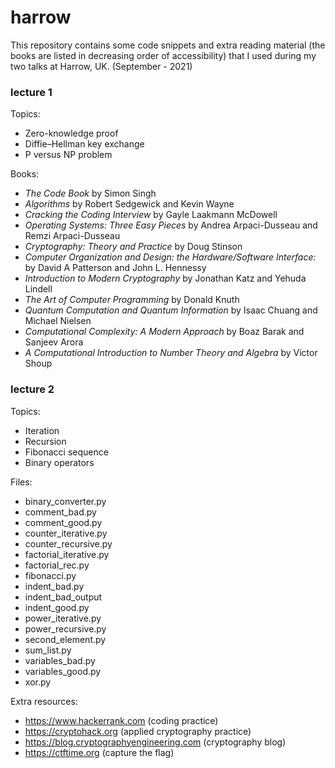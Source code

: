 # harrow

This repository contains some code snippets and extra reading material (the books are listed in decreasing order of accessibility) that I used during my two talks at Harrow, UK.
(September - 2021)

### lecture 1

Topics:
- Zero-knowledge proof
- Diffie–Hellman key exchange
- P versus NP problem

Books:
- _The Code Book_ by Simon Singh
- _Algorithms_ by Robert Sedgewick and Kevin Wayne
- _Cracking the Coding Interview_ by Gayle Laakmann McDowell
- _Operating Systems: Three Easy Pieces_ by Andrea Arpaci-Dusseau and Remzi Arpaci-Dusseau
- _Cryptography: Theory and Practice_ by Doug Stinson
- _Computer Organization and Design: the Hardware/Software Interface:_ by David A Patterson and John L. Hennessy
- _Introduction to Modern Cryptography_ by Jonathan Katz and Yehuda Lindell
- _The Art of Computer Programming_ by Donald Knuth
- _Quantum Computation and Quantum Information_ by Isaac Chuang and Michael Nielsen
- _Computational Complexity: A Modern Approach_ by Boaz Barak and Sanjeev Arora
- _A Computational Introduction to Number Theory and Algebra_ by Victor Shoup

### lecture 2

Topics:
- Iteration
- Recursion
- Fibonacci sequence
- Binary operators

Files:
- binary_converter.py
- comment_bad.py
- comment_good.py
- counter_iterative.py
- counter_recursive.py
- factorial_iterative.py
- factorial_rec.py
- fibonacci.py
- indent_bad.py
- indent_bad_output
- indent_good.py
- power_iterative.py
- power_recursive.py
- second_element.py
- sum_list.py
- variables_bad.py
- variables_good.py
- xor.py

Extra resources:
- https://www.hackerrank.com (coding practice)
- https://cryptohack.org (applied cryptography practice)
- https://blog.cryptographyengineering.com (cryptography blog)
- https://ctftime.org (capture the flag)